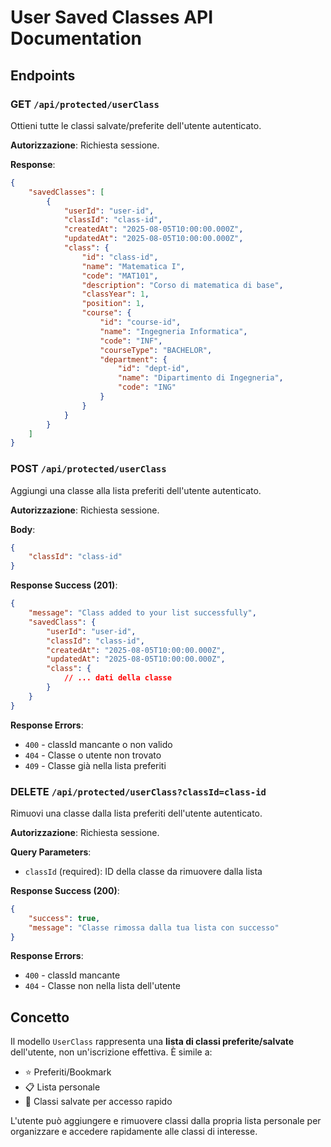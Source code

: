 # User Saved Classes API Documentation

## Endpoints

### GET `/api/protected/userClass`

Ottieni tutte le classi salvate/preferite dell'utente autenticato.

**Autorizzazione**: Richiesta sessione.

**Response**:

```json
{
	"savedClasses": [
		{
			"userId": "user-id",
			"classId": "class-id",
			"createdAt": "2025-08-05T10:00:00.000Z",
			"updatedAt": "2025-08-05T10:00:00.000Z",
			"class": {
				"id": "class-id",
				"name": "Matematica I",
				"code": "MAT101",
				"description": "Corso di matematica di base",
				"classYear": 1,
				"position": 1,
				"course": {
					"id": "course-id",
					"name": "Ingegneria Informatica",
					"code": "INF",
					"courseType": "BACHELOR",
					"department": {
						"id": "dept-id",
						"name": "Dipartimento di Ingegneria",
						"code": "ING"
					}
				}
			}
		}
	]
}
```

### POST `/api/protected/userClass`

Aggiungi una classe alla lista preferiti dell'utente autenticato.

**Autorizzazione**: Richiesta sessione.

**Body**:

```json
{
	"classId": "class-id"
}
```

**Response Success (201)**:

```json
{
	"message": "Class added to your list successfully",
	"savedClass": {
		"userId": "user-id",
		"classId": "class-id",
		"createdAt": "2025-08-05T10:00:00.000Z",
		"updatedAt": "2025-08-05T10:00:00.000Z",
		"class": {
			// ... dati della classe
		}
	}
}
```

**Response Errors**:

- `400` - classId mancante o non valido
- `404` - Classe o utente non trovato
- `409` - Classe già nella lista preferiti

### DELETE `/api/protected/userClass?classId=class-id`

Rimuovi una classe dalla lista preferiti dell'utente autenticato.

**Autorizzazione**: Richiesta sessione.

**Query Parameters**:

- `classId` (required): ID della classe da rimuovere dalla lista

**Response Success (200)**:

```json
{
	"success": true,
	"message": "Classe rimossa dalla tua lista con successo"
}
```

**Response Errors**:

- `400` - classId mancante
- `404` - Classe non nella lista dell'utente

## Concetto

Il modello `UserClass` rappresenta una **lista di classi preferite/salvate** dell'utente, non un'iscrizione effettiva. È simile a:

- ⭐ Preferiti/Bookmark
- 📋 Lista personale
- 💾 Classi salvate per accesso rapido

L'utente può aggiungere e rimuovere classi dalla propria lista personale per organizzare e accedere rapidamente alle classi di interesse.
